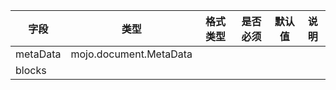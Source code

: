 | 字段 | 类型 | 格式类型 | 是否必须 | 默认值 | 说明 |
|---|---|---|---|---|---|
| metaData | mojo.document.MetaData |  |  |  |
| blocks |  |  |  |  |
